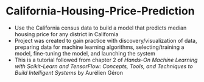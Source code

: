 # California-Housing-Price-Prediction
* Use the California census data to build a model that predicts median housing price for any district in California
* Project was created to gain practice with discovery/visualization of data, preparing data for machine learning algorithms, selecting/training a model, fine-tuning the model, and launching the system
* This is a tutorial followed from chapter 2 of *Hands-On Machine Learning with Scikit-Learn and TensorFlow: Concepts, Tools, and Techniques to Build Intelligent Systems* by Aurélien Géron
